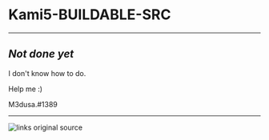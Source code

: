 # Kami5-BUILDABLE-SRC
------
*Not done yet*
------

I don't know how to do.

Help me :)

M3dusa.#1389

------

![links](https://github.com/HausemasterIssue/Kami5-SRC) original source

